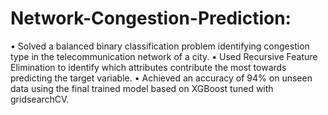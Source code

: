 # Network-Congestion-Prediction:
• Solved a balanced binary classification problem identifying congestion type in the telecommunication network of a city. 
• Used Recursive Feature Elimination to identify which attributes contribute the most towards predicting the target variable. 
• Achieved an accuracy of 94% on unseen data using the final trained model based on XGBoost tuned with gridsearchCV.
